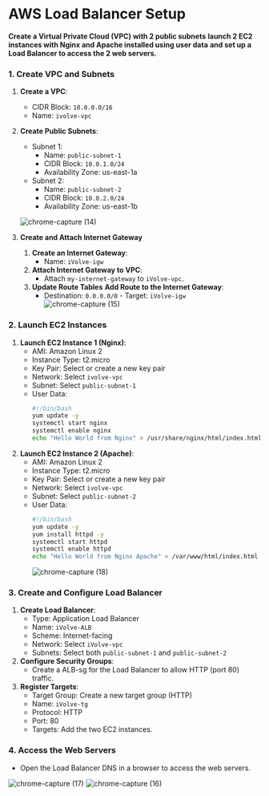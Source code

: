 
# AWS Load Balancer Setup

**Create a Virtual Private Cloud (VPC) with 2 public subnets** 
**launch 2 EC2 instances with Nginx and Apache installed using user data**
**and set up a Load Balancer to access the 2 web servers.**

### 1. Create VPC and Subnets
1. **Create a VPC**:
    - CIDR Block: `10.0.0.0/16`
    - Name: `ivolve-vpc`
2. **Create Public Subnets**:
    - Subnet 1:
        - Name: `public-subnet-1`
        - CIDR Block: `10.0.1.0/24`
        - Availability Zone: us-east-1a
    - Subnet 2:
        - Name: `public-subnet-2`
        - CIDR Block: `10.0.2.0/24`
        - Availability Zone: us-east-1b
   
   ![chrome-capture (14)](https://github.com/user-attachments/assets/d62ec5cb-479e-4216-a9e5-17e126076e9f)

3. **Create and Attach Internet Gateway**
   1. **Create an Internet Gateway**:
      - Name: `iVolve-igw`
   2. **Attach Internet Gateway to VPC**:
      - Attach `my-internet-gateway` to `iVolve-vpc`.
   3. **Update Route Tables**
      **Add Route to the Internet Gateway**:
      - Destination: `0.0.0.0/0` - Target: `iVolve-igw`  
      ![chrome-capture (15)](https://github.com/user-attachments/assets/1b1fb2e2-b807-42a1-9945-cc2178c4742d)


### 2. Launch EC2 Instances
1. **Launch EC2 Instance 1 (Nginx)**:
    - AMI: Amazon Linux 2
    - Instance Type: t2.micro
    - Key Pair: Select or create a new key pair
    - Network: Select `ivolve-vpc`
    - Subnet: Select `public-subnet-1`
    - User Data:
      ```bash
      #!/bin/bash
      yum update -y
      systemctl start nginx
      systemctl enable nginx
      echo "Hello World from Nginx" > /usr/share/nginx/html/index.html
      ```
2. **Launch EC2 Instance 2 (Apache)**:
    - AMI: Amazon Linux 2
    - Instance Type: t2.micro
    - Key Pair: Select or create a new key pair
    - Network: Select `ivolve-vpc`
    - Subnet: Select `public-subnet-2`
    - User Data:
      ```bash
      #!/bin/bash
      yum update -y
      yum install httpd -y
      systemctl start httpd
      systemctl enable httpd
      echo "Hello World from Nginx Apache" > /var/www/html/index.html
      ```
      ![chrome-capture (18)](https://github.com/user-attachments/assets/9350c9b6-ef69-488a-ac7a-f79bb9d1e4bd)

### 3. Create and Configure Load Balancer
1. **Create Load Balancer**:
    - Type: Application Load Balancer
    - Name: `iVolve-ALB`
    - Scheme: Internet-facing
    - Network: Select `iVolve-vpc`
    - Subnets: Select both `public-subnet-1` and `public-subnet-2`
2. **Configure Security Groups**:
    - Create a ALB-sg for the Load Balancer to allow HTTP (port 80) traffic.
3. **Register Targets**:
    - Target Group: Create a new target group (HTTP)
    - Name: `iVolve-tg`
    - Protocol: HTTP
    - Port: 80
    - Targets: Add the two EC2 instances.

### 4. Access the Web Servers
- Open the Load Balancer DNS in a browser to access the web servers.

![chrome-capture (17)](https://github.com/user-attachments/assets/1ff7606b-59cf-4072-a7cf-e6c76e93d76f)
![chrome-capture (16)](https://github.com/user-attachments/assets/f1f8982a-c24d-49f8-a989-239984d33a7c)
